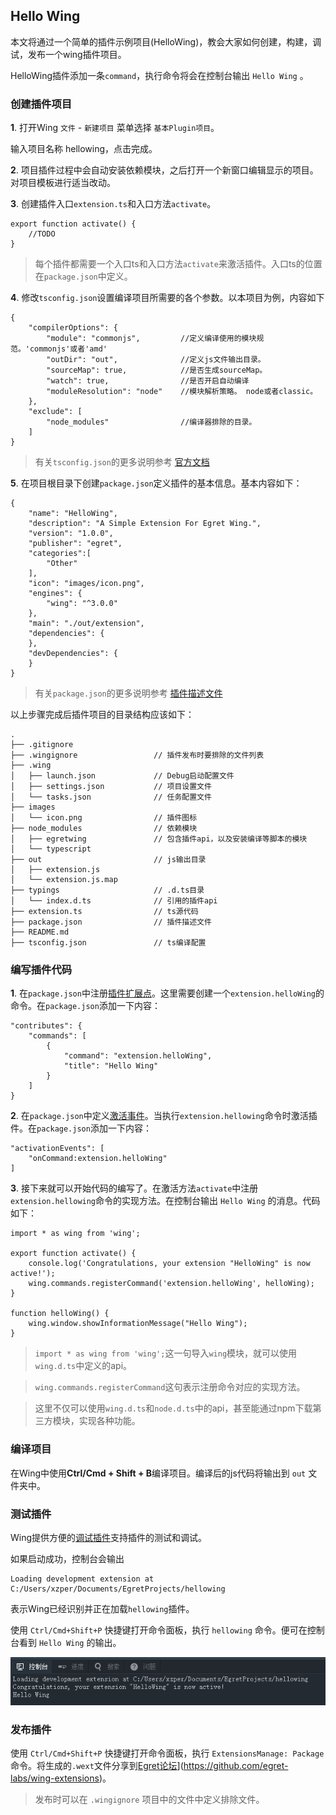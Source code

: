 ## Hello Wing

本文将通过一个简单的插件示例项目(HelloWing)，教会大家如何创建，构建，调试，发布一个wing插件项目。

HelloWing插件添加一条`command`，执行命令将会在控制台输出 `Hello Wing` 。

### 创建插件项目

**1**. 打开Wing `文件` - `新建项目` 菜单选择 `基本Plugin项目`。

输入项目名称 hellowing，点击完成。

**2**. 项目插件过程中会自动安装依赖模块，之后打开一个新窗口编辑显示的项目。对项目模板进行适当改动。

**3**. 创建插件入口`extension.ts`和入口方法`activate`。

	export function activate() {
    	//TODO
	}


> 每个插件都需要一个入口ts和入口方法`activate`来激活插件。入口ts的位置在`package.json`中定义。

**4**. 修改`tsconfig.json`设置编译项目所需要的各个参数。以本项目为例，内容如下

	{
		"compilerOptions": {
			"module": "commonjs",         //定义编译使用的模块规范。'commonjs'或者'amd'
			"outDir": "out",              //定义js文件输出目录。
			"sourceMap": true,            //是否生成sourceMap。
			"watch": true,                //是否开启自动编译
			"moduleResolution": "node"    //模块解析策略。 node或者classic。
		},
		"exclude": [
			"node_modules"                //编译器排除的目录。
		]
	}

> 有关`tsconfig.json`的更多说明参考 [官方文档](https://github.com/Microsoft/TypeScript/wiki/tsconfig.json)

**5**. 在项目根目录下创建`package.json`定义插件的基本信息。基本内容如下：

	{
		"name": "HelloWing",
		"description": "A Simple Extension For Egret Wing.",
		"version": "1.0.0",
		"publisher": "egret",
		"categories":[
			"Other"
		],
		"icon": "images/icon.png",
		"engines": {
			"wing": "^3.0.0"
		},
		"main": "./out/extension",
		"dependencies": {
		},
		"devDependencies": {
		}
	}

> 有关`package.json`的更多说明参考 [插件描述文件](../../../Wing/plugin/configDes/README.md)

以上步骤完成后插件项目的目录结构应该如下：

```
.
├── .gitignore
├── .wingignore                 // 插件发布时要排除的文件列表
├── .wing
│   ├── launch.json             // Debug启动配置文件
│   ├── settings.json           // 项目设置文件
│   └── tasks.json              // 任务配置文件
├── images
│   └── icon.png	            // 插件图标
├── node_modules                // 依赖模块
│   ├── egretwing               // 包含插件api，以及安装编译等脚本的模块
│   └── typescript
├── out                         // js输出目录
│   ├── extension.js 					
│   └── extension.js.map
├── typings                     // .d.ts目录
│   └── index.d.ts              // 引用的插件api
├── extension.ts                // ts源代码
├── package.json                // 插件描述文件
├── README.md
├── tsconfig.json               // ts编译配置
```


### 编写插件代码

**1**. 在`package.json`中注册[插件扩展点](../../../Wing/plugin/extendPoint/README.md)。这里需要创建一个`extension.helloWing`的命令。在`package.json`添加一下内容：

	"contributes": {
		"commands": [
			{
				"command": "extension.helloWing",
				"title": "Hello Wing"
			}
		]
	}

**2**. 在`package.json`中定义[激活事件](../../../Wing/plugin/activation/README.md)。当执行`extension.hellowing`命令时激活插件。在`package.json`添加一下内容：

	"activationEvents": [
		"onCommand:extension.helloWing"
	]

**3**. 接下来就可以开始代码的编写了。在激活方法`activate`中注册`extension.hellowing`命令的实现方法。在控制台输出 `Hello Wing` 的消息。代码如下：

	import * as wing from 'wing';

	export function activate() {
		console.log('Congratulations, your extension "HelloWing" is now active!');
		wing.commands.registerCommand('extension.helloWing', helloWing);
	}
	
	function helloWing() {
	    wing.window.showInformationMessage("Hello Wing");
	}

> `import * as wing from 'wing';`这一句导入`wing`模块，就可以使用`wing.d.ts`中定义的api。

> `wing.commands.registerCommand`这句表示注册命令对应的实现方法。

> 这里不仅可以使用`wing.d.ts`和`node.d.ts`中的api，甚至能通过npm下载第三方模块，实现各种功能。

### 编译项目

在Wing中使用**Ctrl/Cmd + Shift + B**编译项目。编译后的js代码将输出到 `out` 文件夹中。

### 测试插件

Wing提供方便的[调试插件](../../../Wing/plugin/debug/README.md)支持插件的测试和调试。

如果启动成功，控制台会输出

	Loading development extension at C:/Users/xzper/Documents/EgretProjects/hellowing

表示Wing已经识别并正在加载`hellowing`插件。

使用 `Ctrl/Cmd+Shift+P` 快捷键打开命令面板，执行 `hellowing` 命令。便可在控制台看到 `Hello Wing` 的输出。

![hellowing](568686757c4ac.png)


### 发布插件

使用 `Ctrl/Cmd+Shift+P` 快捷键打开命令面板，执行 `ExtensionsManage: Package` 命令。将生成的`.wext`文件分享到[Egret论坛](http://bbs.egret.com)](https://github.com/egret-labs/wing-extensions)。

> 发布时可以在 `.wingignore` 项目中的文件中定义排除文件。
